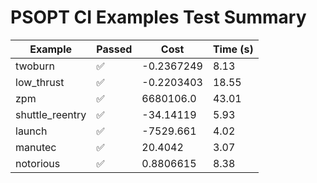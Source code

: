# PSOPT CI Examples Test Summary

| Example | Passed | Cost | Time (s) |
|---|---|---|---|
| twoburn | ✅ | -0.2367249 | 8.13 |
| low_thrust | ✅ | -0.2203403 | 18.55 |
| zpm | ✅ | 6680106.0 | 43.01 |
| shuttle_reentry | ✅ | -34.14119 | 5.93 |
| launch | ✅ | -7529.661 | 4.02 |
| manutec | ✅ | 20.4042 | 3.07 |
| notorious | ✅ | 0.8806615 | 8.38 |